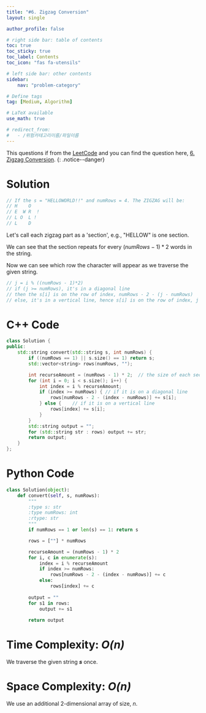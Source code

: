 ```yaml
---
title: "#6. Zigzag Conversion"
layout: single

author_profile: false

# right side bar: table of contents
toc: true
toc_sticky: true
toc_label: Contents
toc_icon: "fas fa-utensils"

# left side bar: other contents
sidebar:
    nav: "problem-category"

# Define tags
tag: [Medium, Algorithm]

# LaTeX available
use_math: true

# redirect_from:
#   - /위험카테고리이름/파일이름
---
```


This questions if from the [LeetCode](https://leetcode.com) and you can find the question here, [6. Zigzag Conversion](https://leetcode.com/problems/zigzag-conversion/).
{: .notice--danger}

# Solution
~~~c
// If the s = "HELLOWORLD!!" and numRows = 4. The ZIGZAG will be:
// H    O
// E  W R  !
// L O  L !
// L    D
~~~

Let's call each zigzag part as a  'section', e.g., "HELLOW" is one section.

We can see that the section repeats for every $(numRows - 1)*2$ words in the string.

Now we can see which row the character will appear as we traverse the given string.

~~~c
// j = i % ((numRows - 1)*2)
// if (j >= numRows), it's in a diagonal line
// then the s[i] is on the row of index, numRows - 2 - (j - numRows)
// else, it's in a vertical line, hence s[i] is on the row of index, j
~~~

# C++ Code
```c++
class Solution {
public:
    std::string convert(std::string s, int numRows) {
        if ((numRows == 1) || s.size() == 1) return s;
        std::vector<string> rows(numRows, "");

        int recurseAmount = (numRows - 1) * 2;	// the size of each section
        for (int i = 0; i < s.size(); i++) {
            int index = i % recurseAmount;
            if (index >= numRows) {	// if it is on a diagonal line
                rows[numRows - 2 - (index - numRows)] += s[i];
            } else {	// if it is on a vertical line
                rows[index] += s[i];
            }
        }
        std::string output = "";
        for (std::string str : rows) output += str;
        return output;
    }
};
```

# Python Code
~~~python
class Solution(object):
    def convert(self, s, numRows):
        """
        :type s: str
        :type numRows: int
        :rtype: str
        """
        if numRows == 1 or len(s) == 1: return s

        rows = [""] * numRows

        recurseAmount = (numRows - 1) * 2
        for i, c in enumerate(s):
            index = i % recurseAmount
            if index >= numRows:
                rows[numRows - 2 - (index - numRows)] += c
            else:
                rows[index] += c
        
        output = ""
        for s1 in rows:
            output += s1
        
        return output
~~~

# Time Complexity: *$O(n)$*
We traverse the given string ***s*** once.

# Space Complexity: *$O(n)$*
We use an additional 2-dimensional array of size, $n$.
